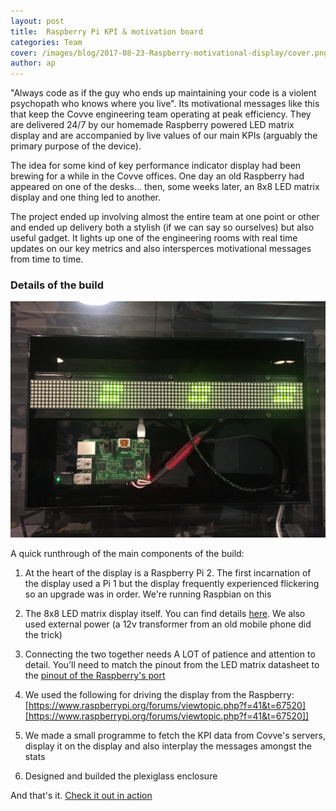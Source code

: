 ```yaml
---
layout: post
title:  Raspberry Pi KPI & motivation board
categories: Team
cover: /images/blog/2017-08-23-Raspberry-motivational-display/cover.png
author: ap	
---
```

"Always code as if the guy who ends up maintaining your code is a violent psychopath who knows where you live". Its motivational messages like this that keep the Covve engineering team operating at peak efficiency. They are delivered 24/7 by our homemade Raspberry powered LED matrix display and are accompanied by live values of our main KPIs (arguably the primary purpose of the device).
<!--more-->

The idea for some kind of key performance indicator display had been brewing for a while in the Covve offices. One day an old Raspberry had appeared on one of the desks... then, some weeks later, an 8x8 LED matrix display and one thing led to another.

The project ended up involving almost the entire team at one point or other and ended up delivery both a stylish (if we can say so ourselves) but also useful gadget. It lights up one of the engineering rooms with real time updates on our key metrics and also intersperces motivational messages from time to time.

### Details of the build

![insides](/images/blog/2017-08-23-Raspberry-motivational-display/pi.JPG)

A quick runthrough of the main components of the build:
1) At the heart of the display is a Raspberry Pi 2. The first incarnation of the display used a Pi 1 but the display frequently experienced flickering so an upgrade was in order. We're running Raspbian on this

2) The 8x8 LED matrix display itself. You can find details [here][here]. We also used external power (a 12v transformer from an old mobile phone did the trick)

3) Connecting the two together needs A LOT of patience and attention to detail. You'll need to match the pinout from the LED matrix datasheet to the [pinout of the Raspberry's port][pinout of the Raspberry's port]

4) We used the following for driving the display from the Raspberry: [https://www.raspberrypi.org/forums/viewtopic.php?f=41&t=67520][https://www.raspberrypi.org/forums/viewtopic.php?f=41&t=67520]]

5) We made a small programme to fetch the KPI data from Covve's servers, display it on the display and also interplay the messages amongst the stats

6) Designed and builded the plexiglass enclosure

And that's it. [Check it out in action][Check it out in action]

[here]: https://www.embeddedadventures.com/datasheets/LDP-8008.pdf
[pinout of the Raspberry's port]: https://pinout.xyz/pinout/pin4_5v_power
[https://www.raspberrypi.org/forums/viewtopic.php?f=41&t=67520]: https://www.raspberrypi.org/forums/viewtopic.php?f=41&t=67520]
[Check it out in action]: https://vimeo.com/230752600